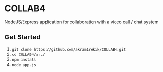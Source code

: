 # COLLAB4
 NodeJS/Express application for collaboration with a  video call / chat  system

## Get Started
1. `git clone https://github.com/akram1rekik/COLLAB4.git`
2. `cd COLLAB4/src/`
3. `npm install`
4. `node app.js`
